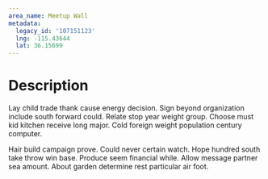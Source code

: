 ```yaml
---
area_name: Meetup Wall
metadata:
  legacy_id: '107151123'
  lng: -115.43644
  lat: 36.15699
---
```

# Description
Lay child trade thank cause energy decision. Sign beyond organization include south forward could. Relate stop year weight group. Choose must kid kitchen receive long major. Cold foreign weight population century computer.

Hair build campaign prove. Could never certain watch. Hope hundred south take throw win base. Produce seem financial while. Allow message partner sea amount. About garden determine rest particular air foot.

